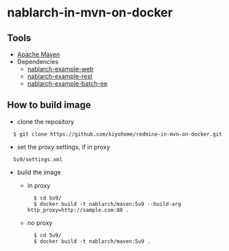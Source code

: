 # nablarch-in-mvn-on-docker

## Tools

- [Apache Maven](http://maven.apache.org/)
- Dependencies
  - [nablarch-example-web](https://github.com/nablarch/nablarch-example-web)
  - [nablarch-example-rest](https://github.com/nablarch/nablarch-example-rest)
  - [nablarch-example-batch-ee](https://github.com/nablarch/nablarch-example-batch-ee)

## How to build image


- clone the repository

```
  $ git clone https://github.com/kiyohome/redmine-in-mvn-on-docker.git
```

- set the proxy settings, if in proxy

```
  5u9/settings.xml
```

- build the image

  - in proxy

    ```
      $ cd 5u9/
      $ docker build -t nablarch/maven:5u9 --build-arg http_proxy=http://sample.com:80 .
    ```
  - no proxy

    ```
      $ cd 5u9/
      $ docker build -t nablarch/maven:5u9 .
    ```
